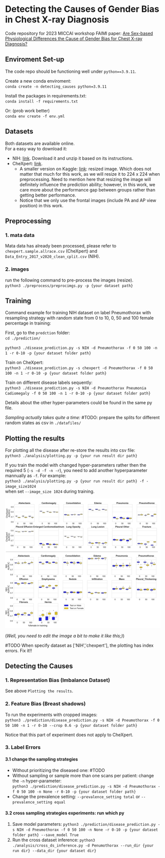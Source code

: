 # Detecting the Causes of Gender Bias in Chest X-ray Diagnosis

Code repository for 2023 MICCAI workshop FAIMI paper: [Are Sex-based Physiological Differences the Cause of Gender Bias for Chest X-ray Diagnosis?](https://arxiv.org/abs/2308.05129)


## Enviroment Set-up

The code repo should be functioning well under `python==3.9.11`.

Create a new conda enviroment:  
`conda create -n detecting_causes python=3.9.11 `

Install the packages in requirements.txt:  
`conda install -f requirements.txt`

Or: (prob work better)  
`conda env create -f env.yml`


## Datasets

Both datasets are available online.  
For a easy way to download it:
* NIH: [link](https://nihcc.app.box.com/v/ChestXray-NIHCC). Download it and unzip it based on its instructions.
* CheXpert: [link](https://stanfordaimi.azurewebsites.net/datasets/8cbd9ed4-2eb9-4565-affc-111cf4f7ebe2). 
  * A smaller version on Kaggle: [link](https://www.kaggle.com/datasets/ashery/chexpert): resized image. 
  Which does not matter that much for this work, as we will resize it to 224 x 224 when preprocessing. 
  Need to mention here that resizing the image will definitely influence the prediction ability; however, in this work, 
  we care more about the performance gap between groups rather than getting better performance. 
  * Notice that we only use the frontal images (include PA and AP view position) in this work.


## Preprocessing

### 1. mata data
Mata data has already been processed, please refer to `chexpert.sample.allrace.csv` (CheXpert) and 
`Data_Entry_2017_v2020_clean_cplit.csv` (NIH).

### 2. images
run the following command to pre-process the images (resize).  
`python3 ./preprocess/preprocimgs.py -p {your dataset path}`

## Training
Command example for training NIH dataset on label Pneumothorax with resampling strategy with random state from 0 to 10, 
0, 50 and 100 female percentage in training:  

First, go to the `predction` folder:  
`cd ./prediction/`  

`python3 ./disease_prediction.py -s NIH -d Pneumothorax -f 0 50 100 -n 1 -r 0-10 -p {your dataset folder path}`  

Train on CheXpert:    
`python3 ./disease_prediction.py -s chexpert -d Pneumothorax -f 0 50 100 -n 1 -r 0-10 -p {your dataset folder path}`  

Train on different disease labels sequently:   
`python3 ./disease_prediction.py -s NIH -d Pneumothorax Pneumonia Cadiomegaly -f 0 50 100 -n 1 -r 0-10 -p {your dataset folder path}`

Details about the other hyper-parameters could be found in the same py file.

*Sampling actually takes quite a time:*
#TODO: prepare the splits for different random states as csv in `./datafiles/`

## Plotting the results

For plotting all the disease after re-store the results into csv file:  
`python3 ./analysis/plotting.py -p {your run result dir path}`

If you train the model with changed hyper-parameters rather then the required 5 (`-s -d -f -n -r`), you need to add another hyperparameter mannually as `-f`. 
For example:   
`python3 ./analysis/plotting.py -p {your run result dir path} -f -image_size1024`  
when set `--image_size 1024` during training.

![](./imgs4readme/all_per.png)

(*Well, you need to edit the image a bit to make it like this;)*)

#TODO
When specify dataset as ['NIH','chexpert'], the plotting has index errors. Fix it!!


## Detecting the Causes
### 1. Representation Bias (Imbalance Dataset)

See above `Plotting the results`.

### 2. Feature Bias (Breast shadows)

To run the experiments with cropped images:  
`python3 ./prediction/disease_prediction.py -s NIH -d Pneumothorax -f 0 50 100 -n 1 -r 0-10 --crop 0.6 -p {your dataset folder path}`

Notice that this part of experiment does not apply to CheXpert.

### 3. Label Errors 
#### 3.1 change the sampling strategies
* Without prioritizing the diseased one: #TODO
* Without sampling or sample more than one scans per patient: change the `-n` hyper-parameter:  
`python3 ./prediction/disease_prediction.py -s NIH -d Pneumothorax -f 0 50 100 -n None -r 0-10 -p {your dataset folder path}`
* Change the prevalence setting: `--prevalence_setting total` or `--prevalence_setting equal`


#### 3.2 cross sampling strategies experiments: run which py

1) Save model parameters:
`python3 ./prediction/disease_prediction.py -s NIH -d Pneumothorax -f 0 50 100 -n None -r 0-10 -p {your dataset folder path} --save_model True`
2) Run the cross dataset inference:
`python3 ./analysis/cross_ds_inference.py -d Penumothorax --run_dir {your run dir} --data_dir {your dataset dir}`



